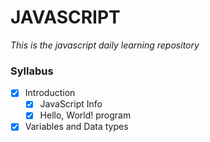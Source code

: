 # JAVASCRIPT

_This is the javascript daily learning repository_

### Syllabus
- [x] Introduction
  - [x] JavaScript Info
  - [x] Hello, World! program

- [x] Variables and Data types
